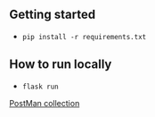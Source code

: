 ## Getting started
- `pip install -r requirements.txt`

## How to run locally

- `flask run`

[PostMan collection](petfax.postman_collection.json)
